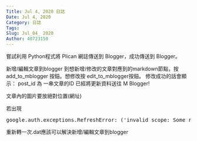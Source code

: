 ```yaml
---
Title: Jul 4, 2020 日誌
Date: Jul 4, 2020
Category: 日誌
Tags: 
Slug: Jul_04_ 2020
Author: 40723150
---
```

嘗試利用 Python程式將 Plican 網誌傳送到 Blogger，成功傳送到 Blogger。
<!-- PELICAN_END_SUMMARY -->
新增/編輯文章到blogger
到想新增/修改的文章對應到的markdown節點，按 add_to_mblogger 按鈕。想修改按 edit_to_mblogger按鈕。
修改成功的話會顯示：
post_id 為 一串文章的ID
已經將更新資料送往 M Blogger!
    
文章內的圖片要放絕對位置(網址)

若出現
<pre class="brush: jscript">
google.auth.exceptions.RefreshError: ('invalid_scope: Some requested scopes were invalid. {invalid=[a, b, c, e, g, h, i, l, m, ., /, o, p, r, s, t, u, w, :]}', '{\n  "error": "invalid_scope",\n  "error_description": "Some requested scopes were invalid. {invalid\\u003d[a, b, c, e, g, h, i, l, m, ., /, o, p, r, s, t, u, w, :]}",\n  "error_uri": "http://code.google.com/apis/accounts/docs/OAuth2.html"\n}')
</pre>

重新轉一次.dat應該可以解決新增/編輯文章到blogger

